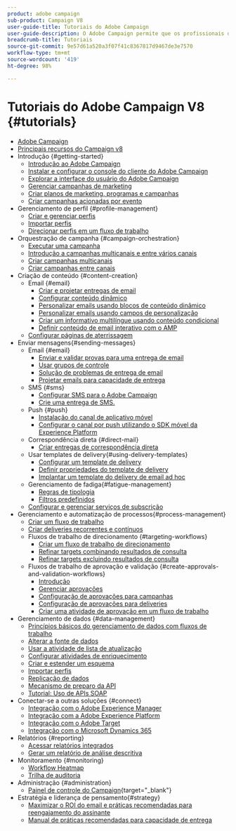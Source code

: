 ```yaml
---
product: adobe campaign
sub-product: Campaign V8
user-guide-title: Tutoriais do Adobe Campaign
user-guide-description: O Adobe Campaign permite que os profissionais de marketing criem experiências para clientes entre canais, além de fornecer um ambiente para a orquestração visual de campanhas, o gerenciamento de interações em tempo real e a execução entre canais.
breadcrumb-title: Tutoriais
source-git-commit: 9e57d61a520a3f07f41c8367817d9467de3e7570
workflow-type: tm+mt
source-wordcount: '419'
ht-degree: 98%

---
```



# Tutoriais do Adobe Campaign V8 {#tutorials}

+ [Adobe Campaign](/help/overview.md)
+ [Principais recursos do Campaign v8](https://experienceleague.adobe.com/docs/campaign/campaign-v8/start/whats-new.html?lang=pt-BR)
+ Introdução {#getting-started}
   + [Introdução ao Adobe Campaign](/help/get-started/introduction-to-adobe-campaign.md)
   + [Instalar e configurar o console do cliente do Adobe Campaign](/help/get-started/install-and-set-up-the-adobe-campaign-client-console.md)
   + [Explorar a interface do usuário do Adobe Campaign](/help/get-started/explore-the-adobe-campaign-user-interface.md)
   + [Gerenciar campanhas de marketing](/help/get-started/manage-marketing-campaigns.md)
   + [Criar planos de marketing, programas e campanhas](/help/get-started/create-a-marketing-plan-programs-and-campaigns.md)
   + [Criar campanhas acionadas por evento](/help/get-started/create-event-triggered-campaigns.md)
+ Gerenciamento de perfil {#profile-management}
   + [Criar e gerenciar perfis](/help/profile-management/create-and-manage-profiles.md)
   + [Importar perfis](/help/profile-management/import-profiles.md)
   + [Direcionar perfis em um fluxo de trabalho](/help/profile-management/target-profiles-in-a-workflow.md)
+ Orquestração de campanha {#campaign-orchestration}
   + [Executar uma campanha](/help/orchestrate-campaigns/execute-a-campaign.md)
   + [Introdução a campanhas multicanais e entre vários canais](/help/orchestrate-campaigns/introduction-to-cross-and-multi-channel-campaigns.md)
   + [Criar campanhas multicanais](/help/orchestrate-campaigns/multi-channel-campaigns.md)
   + [Criar campanhas entre canais](/help/orchestrate-campaigns/cross-channel-campaigns.md)
+ Criação de conteúdo {#content-creation}
   + Email {#email}
      + [Criar e projetar entregas de email](/help/content-creation/create-and-design-email-deliveries.md)
      + [Configurar conteúdo dinâmico](/help/content-creation/configure-dynamic-content.md)
      + [Personalizar emails usando blocos de conteúdo dinâmico](/help/content-creation/personalize-using-dynamic-content-blocks.md)
      + [Personalizar emails usando campos de personalização](/help/content-creation/personalize-emails-using-personalization-fields.md)
      + [Criar um informativo multilíngue usando conteúdo condicional](/help/content-creation/create-a-multilingual-newsletter-using-conditional-content.md)
      + [Definir conteúdo de email interativo com o AMP](/help/content-creation/design-interactive-email-content-with-amp.md)
   + [Configurar páginas de aterrissagem](/help/content-creation/configure-landingpages.md)
+ Enviar mensagens{#sending-messages}
   + Email {#email}
      + [Enviar e validar provas para uma entrega de email](/help/send-messages/email/send-and-validate-proofs.md)
      + [Usar grupos de controle](/help/send-messages/email/use-control-groups.md)
      + [Solução de problemas de entrega de email](/help/send-messages/email/troubleshoot-email-delivery-issues.md)
      + [Projetar emails para capacidade de entrega](/help/send-messages/email/design-emails-for-deliverability.md)
   + SMS {#sms}
      + [Configurar SMS para o Adobe Campaign](https://experienceleague.adobe.com/docs/campaign-learn/set-up-sms-for-adobe-campaign/overview.html?lang=pt-BR)
      + [Crie uma entrega de SMS.](/help/send-messages/mobile/create-an-sms-delivery.md)
   + Push {#push}
      + [Instalação do canal de aplicativo móvel](/help/send-messages/mobile/install-the-mobile-app.md)
      + [Configurar o canal por push utilizando o SDK móvel da Experience Platform](/help/send-messages/mobile/configure-push-using-aep-mobile-sdk.md)
   + Correspondência direta {#direct-mail}
      + [Criar entregas de correspondência direta](/help/send-messages/direct-mail/create-direct-mail-deliveries.md)
   + Usar templates de delivery{#using-delivery-templates}
      + [Configurar um template de delivery](/help/send-messages/use-delivery-templates/configure-a-delivery-template.md)
      + [Definir propriedades do template de delivery](/help/send-messages/use-delivery-templates/set-delivery-template-properties.md)
      + [Implantar um template do delivery de email ad hoc](/help/send-messages/use-delivery-templates/deploy-ad-hoc-email-delivery-template.md)
   + Gerenciamento de fadiga{#fatigue-management}
      + [Regras de tipologia](/help/send-messages/fatigue-management/typology-rules-for-fatigue-management.md)
      + [Filtros predefinidos](/help/send-messages/fatigue-management/fatigue-management-using-filters.md)
   + [Configurar e gerenciar serviços de subscrição](/help/send-messages/configure-and-manage-subscription-services.md)
+ Gerenciamento e automatização de processos{#process-management}
   + [Criar um fluxo de trabalho](/help/process-management/create-a-workflow.md)
   + [Criar deliveries recorrentes e contínuos](/help/process-management/recurring-deliveries.md)
   + Fluxos de trabalho de direcionamento {#targeting-workflows}
      + [Criar um fluxo de trabalho de direcionamento](/help/process-management/create-a-targeting-workflow.md)
      + [Refinar targets combinando resultados de consulta](/help/process-management/refine-targets-by-combining-query-results.md)
      + [Refinar targets excluindo resultados de consulta](/help/process-management/refine-targets-by-excluding-query-results.md)
   + Fluxos de trabalho de aprovação e validação {#create-approvals-and-validation-workflows}
      + [Introdução](/help/process-management/create-approvals-and-validation-workflows/create-approvals-and-validation-workflows-introduction.md)
      + [Gerenciar aprovações](/help/process-management/create-approvals-and-validation-workflows/manage-approvals.md)
      + [Configuração de aprovações para campanhas](/help/process-management/create-approvals-and-validation-workflows/configure-approvals-for-campaigns.md)
      + [Configuração de aprovações para deliveries](/help/process-management/create-approvals-and-validation-workflows/configure-approvals-for-deliveries.md)
      + [Criar uma atividade de aprovação em um fluxo de trabalho](/help/process-management/create-approvals-and-validation-workflows/create-approval-process-in-a-workflow.md)
+ Gerenciamento de dados {#data-management}
   + [Princípios básicos do gerenciamento de dados com fluxos de trabalho](/help/data-management/data-management-fundamentals.md)
   + [Alterar a fonte de dados](/help/data-management/change-data-source.md)
   + [Usar a atividade de lista de atualização](/help/process-management/use-the-update-list-activity.md)
   + [Configurar atividades de enriquecimento](/help/process-management/enrichment-activity.md)
   + [Criar e estender um esquema](/help/data-management/create-and-extend-a-schema.md)
   + [Importar perfis](/help/data-management/import-profiles.md)
   + [Replicação de dados](/help/data-management/data-replication.md)
   + [Mecanismo de preparo da API](/help/data-management/api-staging-mechanism.md)
   + [Tutorial: Uso de APIs SOAP](https://experienceleague.adobe.com/docs/campaign-learn/use-soap-apis/introduction.html?lang=pt-BR)
+ Conectar-se a outras soluções {#connect}
   + [Integração com o Adobe Experience Manager](https://experienceleague.adobe.com/docs/campaign-learn/integrate-with-experience-manager/overview.html?lang=pt-BR)
   + [Integração com a Adobe Experience Platform](https://experienceleague.adobe.com/docs/campaign-learn/integrate-with-experience-platform/overview.html?lang=pt-BR)
   + [Integração com o Adobe Target](/help/connect/target-integration.md)
   + [Integração com o Microsoft Dynamics 365](/help/connect/dynamics365-integration.md)
+ Relatórios {#reporting}
   + [Acessar relatórios integrados](/help/reporting/access-built-in-reports.md)
   + [Gerar um relatório de análise descritiva](/help/reporting/generate-a-descriptive-analysis-report.md)
+ Monitoramento {#monitoring}
   + [Workflow Heatmap](/help/monitoring/workflow-heatmap.md)
   + [Trilha de auditoria](/help/monitoring/audit-trail.md)
+ Administração {#administration}
   + [Painel de controle do Campaign](https://experienceleague.adobe.com/docs/control-panel-learn/control-panel/control-panel-overview.html){target=&quot;_blank&quot;}
+ Estratégia e liderança de pensamento{#strategy}
   + [Maximizar o ROI do email e práticas recomendadas para reengajamento do assinante](/help/strategy/campaign-maximize-email-best-practices.md)
   + [Manual de práticas recomendadas para capacidade de entrega](https://experienceleague.adobe.com/docs/deliverability-learn/deliverability-best-practice-guide/introduction.html?lang=pt-BR)
